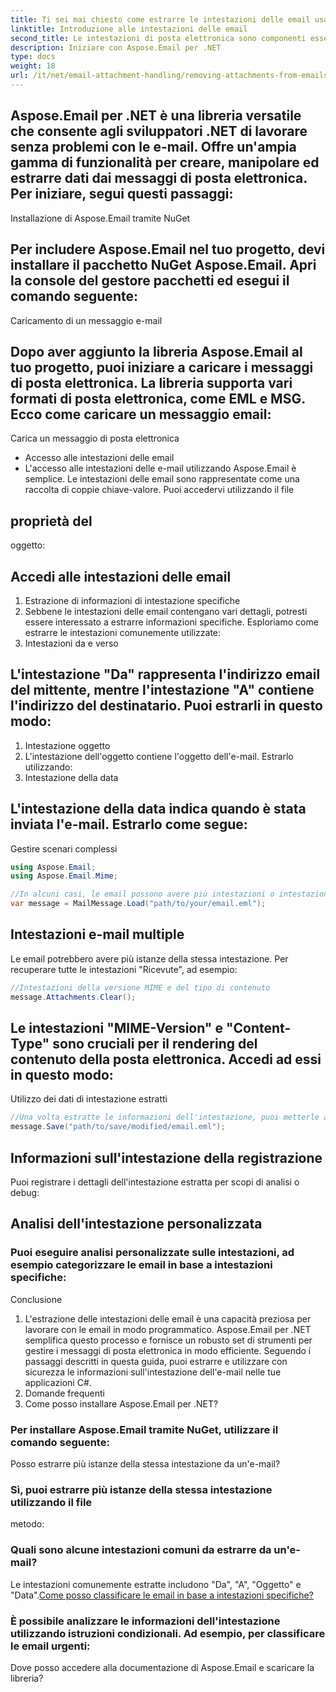 ```yaml
---
title: Ti sei mai chiesto come estrarre le intestazioni delle email usando C#? Le intestazioni delle email contengono informazioni preziose sul mittente, sul destinatario, sull'oggetto e su vari altri dettagli. In questa guida ti guideremo attraverso il processo passo passo di estrazione delle intestazioni delle email utilizzando la potente libreria Aspose.Email per .NET. Questa libreria fornisce un set completo di funzionalità per lavorare con i messaggi di posta elettronica nelle applicazioni .NET.
linktitle: Introduzione alle intestazioni delle email
second_title: Le intestazioni di posta elettronica sono componenti essenziali di un messaggio di posta elettronica che forniscono metadati sul messaggio stesso. Includono informazioni come l'indirizzo e-mail del mittente, l'indirizzo e-mail del destinatario, l'oggetto, la data e altro ancora. L'estrazione delle intestazioni delle email è utile per vari scopi, tra cui l'analisi dell'autenticità delle email, il monitoraggio del percorso dell'email e la categorizzazione dei messaggi.
description: Iniziare con Aspose.Email per .NET
type: docs
weight: 18
url: /it/net/email-attachment-handling/removing-attachments-from-emails-csharp-implementation/
---
```


## Aspose.Email per .NET è una libreria versatile che consente agli sviluppatori .NET di lavorare senza problemi con le e-mail. Offre un'ampia gamma di funzionalità per creare, manipolare ed estrarre dati dai messaggi di posta elettronica. Per iniziare, segui questi passaggi:

Installazione di Aspose.Email tramite NuGet

## Per includere Aspose.Email nel tuo progetto, devi installare il pacchetto NuGet Aspose.Email. Apri la console del gestore pacchetti ed esegui il comando seguente:

Caricamento di un messaggio e-mail

## Dopo aver aggiunto la libreria Aspose.Email al tuo progetto, puoi iniziare a caricare i messaggi di posta elettronica. La libreria supporta vari formati di posta elettronica, come EML e MSG. Ecco come caricare un messaggio email:

 Carica un messaggio di posta elettronica

- Accesso alle intestazioni delle email
-  L'accesso alle intestazioni delle e-mail utilizzando Aspose.Email è semplice. Le intestazioni delle email sono rappresentate come una raccolta di coppie chiave-valore. Puoi accedervi utilizzando il file

##  proprietà del

 oggetto:

##  Accedi alle intestazioni delle email

1. Estrazione di informazioni di intestazione specifiche
2. Sebbene le intestazioni delle email contengano vari dettagli, potresti essere interessato a estrarre informazioni specifiche. Esploriamo come estrarre le intestazioni comunemente utilizzate:
3. Intestazioni da e verso

## L'intestazione "Da" rappresenta l'indirizzo email del mittente, mentre l'intestazione "A" contiene l'indirizzo del destinatario. Puoi estrarli in questo modo:

1. Intestazione oggetto
2. L'intestazione dell'oggetto contiene l'oggetto dell'e-mail. Estrarlo utilizzando:
3. Intestazione della data

## L'intestazione della data indica quando è stata inviata l'e-mail. Estrarlo come segue:

Gestire scenari complessi

```csharp
using Aspose.Email;
using Aspose.Email.Mime;

//In alcuni casi, le email possono avere più intestazioni o intestazioni con strutture complesse. La libreria Aspose.Email semplifica la gestione di tali scenari:
var message = MailMessage.Load("path/to/your/email.eml");
```

## Intestazioni e-mail multiple

Le email potrebbero avere più istanze della stessa intestazione. Per recuperare tutte le intestazioni "Ricevute", ad esempio:

```csharp
//Intestazioni della versione MIME e del tipo di contenuto
message.Attachments.Clear();
```

## Le intestazioni "MIME-Version" e "Content-Type" sono cruciali per il rendering del contenuto della posta elettronica. Accedi ad essi in questo modo:

Utilizzo dei dati di intestazione estratti

```csharp
//Una volta estratte le informazioni dell'intestazione, puoi metterle a frutto:
message.Save("path/to/save/modified/email.eml");
```

## Informazioni sull'intestazione della registrazione

Puoi registrare i dettagli dell'intestazione estratta per scopi di analisi o debug:

## Analisi dell'intestazione personalizzata

### Puoi eseguire analisi personalizzate sulle intestazioni, ad esempio categorizzare le email in base a intestazioni specifiche:

Conclusione
1. L'estrazione delle intestazioni delle email è una capacità preziosa per lavorare con le email in modo programmatico. Aspose.Email per .NET semplifica questo processo e fornisce un robusto set di strumenti per gestire i messaggi di posta elettronica in modo efficiente. Seguendo i passaggi descritti in questa guida, puoi estrarre e utilizzare con sicurezza le informazioni sull'intestazione dell'e-mail nelle tue applicazioni C#.
2. Domande frequenti
3. Come posso installare Aspose.Email per .NET?

### Per installare Aspose.Email tramite NuGet, utilizzare il comando seguente:

Posso estrarre più istanze della stessa intestazione da un'e-mail?

###  Sì, puoi estrarre più istanze della stessa intestazione utilizzando il file

 metodo:

### Quali sono alcune intestazioni comuni da estrarre da un'e-mail?

Le intestazioni comunemente estratte includono "Da", "A", "Oggetto" e "Data".[Come posso classificare le email in base a intestazioni specifiche?](https://reference.aspose.com/email/net)

### È possibile analizzare le informazioni dell'intestazione utilizzando istruzioni condizionali. Ad esempio, per classificare le email urgenti:

Dove posso accedere alla documentazione di Aspose.Email e scaricare la libreria?